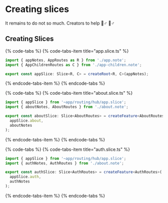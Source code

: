 # Creating slices

It remains to do not so much. Creators to help 🧙♂ 🧞♂ 

## Creating Slices

{% code-tabs %}
{% code-tabs-item title="app.slice.ts" %}
```typescript
import { appNotes, AppRoutes as R } from './app.note';
import { AppChildrenRoutes as C } from './app-children.note';

export const appSlice: Slice<R, C> = createRoot<R, C>(appNotes);
```
{% endcode-tabs-item %}
{% endcode-tabs %}



{% code-tabs %}
{% code-tabs-item title="about.slice.ts" %}
```typescript
import { appSlice } from '~app/routing/hub/app.slice';
import { aboutNotes, AboutRoutes } from './about.note';

export const aboutSlice: Slice<AboutRoutes> = createFeature<AboutRoutes>(
  appSlice.about,
  aboutNotes
);
```
{% endcode-tabs-item %}
{% endcode-tabs %}



{% code-tabs %}
{% code-tabs-item title="auth.slice.ts" %}
```typescript
import { appSlice } from '~app/routing/hub/app.slice';
import { authNotes, AuthRoutes } from './about.note';

export const authSlice: Slice<AuthRoutes> = createFeature<AuthRoutes>(
  appSlice.auth,
  authNotes
);
```
{% endcode-tabs-item %}
{% endcode-tabs %}


